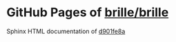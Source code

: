 GitHub Pages of [brille/brille](https://github.com/brille/brille.git)
======================================
Sphinx HTML documentation of [d901fe8a](https://github.com/brille/brille/tree/d901fe8a7cb2b8a7c0925c4597a3cc09e5ccddde)
